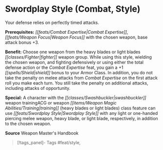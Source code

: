 ﻿---
cssclass: [feats]

---
# Swordplay Style (Combat, Style)

Your defense relies on perfectly timed attacks.

**Prerequisites:** _[[feats/Combat Expertise|Combat Expertise]]_, _[[feats/Weapon Focus|Weapon Focus]]_ with the chosen weapon, base attack bonus +3.

**Benefit:** Choose one weapon from the heavy blades or light blades _[[classes/Fighter|fighter]]_ weapon group. While using this style, wielding the chosen weapon, and fighting defensively or using either the total defense action or the _Combat Expertise_ feat, you gain a +1 _[[spells/Shield|shield]]_ bonus to your Armor Class. In addition, you do not take the penalty on melee attacks from _Combat Expertise_ on the first attack roll you make each turn. You still take the penalty on additional attacks, including attacks of opportunity.

**Special:** A character with the _[[classes/Swashbuckler|swashbuckler]]_ weapon trainingACG or weapon _[[items/Weapon Magic Abilities/Training|training]]_ (heavy blades or light blades) class feature can use _[[feats/Swordplay Style|Swordplay Style]]_ with any light or one-handed piercing melee weapon, heavy blade, or light blade, respectively, in addition to the chosen weapon.

**Source** Weapon Master's Handbook
>[!tags_panel]- Tags
> #feat/style, 